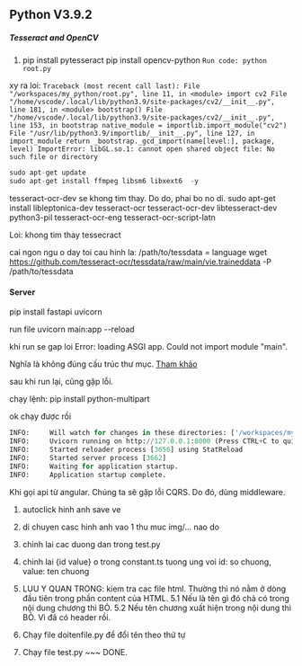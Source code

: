 ## Python V3.9.2
##### Tesseract and OpenCV
1. pip install pytesseract pip install opencv-python
`Run code: python root.py`

xy ra loi: 
`
Traceback (most recent call last):
  File "/workspaces/my_python/root.py", line 11, in <module>
    import cv2
  File "/home/vscode/.local/lib/python3.9/site-packages/cv2/__init__.py", line 181, in <module>
    bootstrap()
  File "/home/vscode/.local/lib/python3.9/site-packages/cv2/__init__.py", line 153, in bootstrap
    native_module = importlib.import_module("cv2")
  File "/usr/lib/python3.9/importlib/__init__.py", line 127, in import_module
    return _bootstrap._gcd_import(name[level:], package, level)
ImportError: libGL.so.1: cannot open shared object file: No such file or directory
`
```python
sudo apt-get update
sudo apt-get install ffmpeg libsm6 libxext6  -y
```

tesseract-ocr-dev se khong tim thay. Do do, phai bo no di.
sudo apt-get install libleptonica-dev tesseract-ocr tesseract-ocr-dev libtesseract-dev python3-pil tesseract-ocr-eng tesseract-ocr-script-latn


Loi: khong tim thay tessecract


cai ngon ngu
o day toi cau hinh la: /path/to/tessdata = language
wget https://github.com/tesseract-ocr/tessdata/raw/main/vie.traineddata -P /path/to/tessdata


#### Server
pip install fastapi uvicorn

run file
uvicorn main:app --reload

khi run se gap loi 
Error: loading ASGI app. Could not import module "main".

Nghĩa là không đúng cấu trúc thư mục.
[Tham khảo](https://stackoverflow.com/a/62934660)

sau khi run lại, cũng gặp lỗi.

chạy lệnh:
pip install python-multipart

ok chạy được rồi
```python
INFO:     Will watch for changes in these directories: ['/workspaces/my_python/src']
INFO:     Uvicorn running on http://127.0.0.1:8000 (Press CTRL+C to quit)
INFO:     Started reloader process [3656] using StatReload
INFO:     Started server process [3662]
INFO:     Waiting for application startup.
INFO:     Application startup complete.
```

Khi gọi api từ angular. Chúng ta sẽ gặp lỗi CQRS. Do đó, dùng middleware.






1. autoclick hinh anh save ve

2. di chuyen casc hinh anh vao 1 thu muc img/... nao do

3. chinh lai cac duong dan trong test.py

4. chinh lai {id value} o trong constant.ts tuong ung voi id: so chuong, value: ten chuong

5. LUU Y QUAN TRONG: kiem tra cac file html. Thường thì nó nằm ở dòng đầu tiên trong phần content của HTML. 
  5.1 Nếu là tên gì đó chả có trong nội dung chương thì BỎ. 
  5.2 Nếu tên chương xuất hiện trong nội dung thì BỎ. Vì đã có header rồi.

6. Chạy file doitenfile.py để đổi tên theo thứ tự

<!-- 6. Chayj file gen_output.py để đổi generate ra các folder -->

7. Chạy file test.py ~~~ DONE.